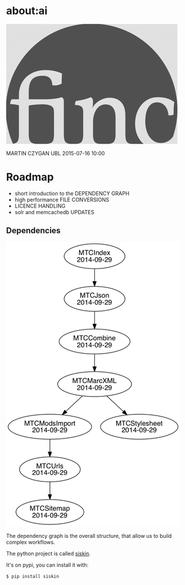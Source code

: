 # about:ai

![finc](img/finc.png)

MARTIN CZYGAN UBL 2015-07-16 10:00


# Roadmap

* short introduction to the DEPENDENCY GRAPH
* high performance FILE CONVERSIONS
* LICENCE HANDLING
* solr and memcachedb UPDATES


## Dependencies

![](img/mtc.png)

The dependency graph is the overall structure, that allow us to build
complex workflows.

The python project is called [siskin](https://github.com/miku/siskin).

It's on pypi, you can install it with:

```sh
$ pip install siskin
```
